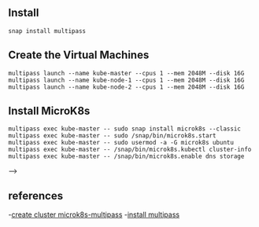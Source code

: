 ## Install
```
snap install multipass
```

## Create the Virtual Machines
```
multipass launch --name kube-master --cpus 1 --mem 2048M --disk 16G
multipass launch --name kube-node-1 --cpus 1 --mem 2048M --disk 16G
multipass launch --name kube-node-2 --cpus 1 --mem 2048M --disk 16G
```

## Install MicroK8s
```
multipass exec kube-master -- sudo snap install microk8s --classic
multipass exec kube-master -- sudo /snap/bin/microk8s.start
multipass exec kube-master -- sudo usermod -a -G microk8s ubuntu
multipass exec kube-master -- /snap/bin/microk8s.kubectl cluster-info
multipass exec kube-master -- /snap/bin/microk8s.enable dns storage
```
<!-- 
## Adding worker nodes
```
multipass exec kube-master -- /snap/bin/microk8s.add-node
multipass exec kube-master -- /snap/bin/microk8s.enable dashboard
token=$(multipass exec kube-master -- /snap/bin/microk8s.kubectl -n kube-system get secret | grep default-token | cut -d " " -f1)
multipass exec kube-master -- /snap/bin/microk8s.kubectl -n kube-system describe secret $token
multipass exec kube-master -- /snap/bin/microk8s.kubectl port-forward -n kube-system service/kubernetes-dashboard 10443:443
```

multipass exec kube-master kubectl get nodes


## Create the k3s cluster
```
multipass exec k3s-master -- /bin/bash -c "curl -sfL https://get.k3s.io | K3S_KUBECONFIG_MODE="644" sh -"
K3S_NODEIP_MASTER="https://$(multipass info k3s-master | grep "IPv4" | awk -F' ' '{print $2}'):6443"
K3S_TOKEN="$(multipass exec k3s-master -- /bin/bash -c "sudo cat /var/lib/rancher/k3s/server/node-token")"
multipass exec k3s-worker1 -- /bin/bash -c "curl -sfL https://get.k3s.io | K3S_TOKEN=${K3S_TOKEN} K3S_URL=${K3S_NODEIP_MASTER} sh -"
multipass exec k3s-worker2 -- /bin/bash -c "curl -sfL https://get.k3s.io | K3S_TOKEN=${K3S_TOKEN} K3S_URL=${K3S_NODEIP_MASTER} sh -"
```

### Verify 
```
multipass list
multipass info k3s-master
multipass exec k3s-master kubectl get nodes
```

## Configure kubectl
```
curl -sfL https://get.k3s.io | sh -s - --write-kubeconfig-mode 644
mkdir ${HOME}/.kube
sudo chmod -R 664 ${HOME}/.kube
multipass exec k3s-master sudo cat /etc/rancher/k3s/k3s.yaml > ${HOME}/.kube/k3s.yaml
sed -ie s,https://127.0.0.1:6443,${K3S_NODEIP_MASTER},g ${HOME}/.kube/k3s.yaml
cat ${HOME}/.kube/k3s.yaml > ${HOME}/.kube/config
```

### Verify
```
kubectl get nodes
```

## Configure cluster node roles and taint
```
kubectl label node k3s-worker1 node-role.kubernetes.io/node=''
kubectl label node k3s-worker2 node-role.kubernetes.io/node=''
kubectl taint node k3s-master node-role.kubernetes.io/master=effect:NoSchedule 
```
### Verify
```
kubectl  get pods -o wide
```

##  Helm installation
```
kubectl -n kube-system create serviceaccount tiller
kubectl create clusterrolebinding tiller --clusterrole=cluster-admin --serviceaccount=kube-system:tiller
helm init --service-account tiller
``` 

## add nginx
```
kubectl create namespace nginx
kubectl run nginx --image=nginx --replicas=3 --expose --port 80 -n nginx
```

# PROBLEM
- problem: It did not work for me to reach the services through nginx
- casuse: nginx conflict with trafik
    - [info](https://dev.to/sr229/how-to-use-nginx-ingress-controller-in-k3s-2ck2)
    I gave up and I will try to install multipass with microk8s  
- solution: I still haven't found it      

<!-- 
## Uninstall cluster
```
multipass stop k3s-master k3s-worker1 k3s-worker2
multipass delete k3s-master k3s-worker1 k3s-worker2
multipass purge
``` 
--> -->

## references
-[create cluster microk8s-multipass](https://medium.com/@mohamedsinbox/learning-kubernetes-with-microk8s-and-multipass-part-1-5906fb7db9d3)
-[install multipass](https://multipass.run/docs/installing-on-linux) 



